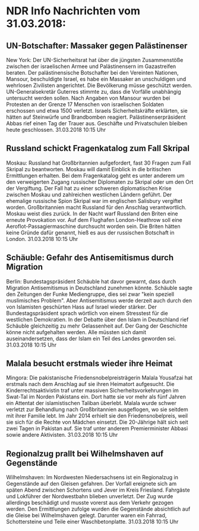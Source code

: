# NDR Info Nachrichten vom 31.03.2018:


## UN-Botschafter: Massaker gegen Palästinenser
New York: Der UN-Sicherheitsrat hat über die jüngsten Zusammenstöße zwischen der israelischen Armee und Palästinensern im Gazastreifen beraten. Der palästinensische Botschafter bei den Vereinten Nationen, Mansour, beschuldigte Israel, es habe ein Massaker an unschuldigen und wehrlosen Zivilisten angerichtet. Die Bevölkerung müsse geschützt werden. UN-Generalsekretär Guterres stimmte zu, dass die Vorfälle unabhängig untersucht werden sollen. Nach Angaben von Mansour wurden bei Protesten an der Grenze 17 Menschen von israelischen Soldaten erschossen und etwa 1500 verletzt. Israels Sicherheitskräfte erklärten, sie hätten auf Steinwürfe und Brandbomben reagiert. Palästinenserpräsident Abbas rief einen Tag der Trauer aus. Geschäfte und Privatschulen bleiben heute geschlossen. 31.03.2018 10:15 Uhr 

## Russland schickt Fragenkatalog zum Fall Skripal
Moskau:	Russland hat Großbritannien aufgefordert, fast 30 Fragen zum Fall Skripal zu beantworten. Moskau will damit Einblick in die britischen Ermittlungen erhalten. Bei dem Fragenkatalog geht es unter anderem um den verweigerten Zugang russischer Diplomaten zu Skripal oder um den Ort der Vergiftung. Der Fall hat zu einer schweren diplomatischen Krise zwischen Moskau und zahlreichen westlichen Ländern geführt. Der ehemalige russische Spion Skripal war im englischen Salisbury vergiftet worden. Großbritannien macht Russland für den Anschlag verantwortlich. Moskau weist dies zurück. In der Nacht warf Russland den Briten eine erneute Provokation vor. Auf dem Flughafen London-Heathrow soll eine Aeroflot-Passagiermaschine durchsucht worden sein. Die Briten hätten keine Gründe dafür genannt, hieß es aus der russischen Botschaft in London. 31.03.2018 10:15 Uhr 

## Schäuble: Gefahr des Antisemitismus durch Migration
Berlin:	Bundestagspräsident Schäuble hat davor gewarnt, dass durch Migration Antisemitismus in Deutschland zunehmen könnte. Schäuble sagte den Zeitungen der Funke Mediengruppe, dies sei zwar "kein speziell muslimisches Problem". Aber Antisemitismus werde derzeit auch durch den von Islamisten geschürten Hass auf Israel wieder stärker. Der Bundestagspräsident sprach wörtlich von einem Stresstest für die westlichen Demokratien. In der Debatte über den Islam in Deutschland rief Schäuble gleichzeitig zu mehr Gelassenheit auf. Der Gang der Geschichte könne nicht aufgehalten werden. Alle müssten sich damit auseinandersetzen, dass der Islam ein Teil des Landes geworden sei. 31.03.2018 10:15 Uhr 

## Malala besucht erstmals wieder ihre Heimat
Mingora: Die pakistanische Friedensnobelpreisträgerin Malala Yousafzai hat erstmals nach dem Anschlag auf sie ihren Heimatort aufgesucht. Die Kinderrechtsaktivistin traf unter massiven Sicherheitsvorkehrungen im Swat-Tal im Norden Pakistans ein. Dort hatte sie vor mehr als fünf Jahren ein Attentat der islamistischen Taliban überlebt. Malala wurde schwer verletzt zur Behandlung nach Großbritannien ausgeflogen, wo sie seitdem mit ihrer Familie lebt. Im Jahr 2014 erhielt sie den Friedensnobelpreis, weil sie sich für die Rechte von Mädchen einsetzt. Die 20-Jährige hält sich seit zwei Tagen in Pakistan auf. Sie traf unter anderem Premierminister Abbasi sowie andere Aktivisten. 31.03.2018 10:15 Uhr 

## Regionalzug prallt bei Wilhelmshaven auf Gegenstände
Wilhelmshaven: Im Nordwesten Niedersachsens ist ein Regionalzug in Gegenstände auf den Gleisen gefahren. Der Vorfall ereignete sich am späten Abend zwischen Schortens und Jever im Kreis Friesland. Fahrgäste und Lokführer der Nordwestbahn blieben unverletzt. Der Zug wurde allerdings beschädigt und musste vorerst aus dem Verkehr gezogen werden. Den Ermittlungen zufolge wurden die Gegenstände absichtlich auf die Gleise bei Wilhelmshaven gelegt. Darunter waren ein Fahrrad, Schottersteine und Teile einer Waschbetonplatte. 31.03.2018 10:15 Uhr 
